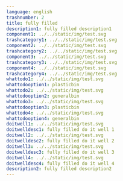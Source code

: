 ```yaml
---
language: english
trashnumber: 2
title: fully filled
description1: fully filled description1
component1: ../../static/img/test.svg
trashcategory1: ../../static/img/test.svg
component2: ../../static/img/test.svg
trashcategory2: ../../static/img/test.svg
component3: ../../static/img/test.svg
trashcategory3: ../../static/img/test.svg
component4: ../../static/img/test.svg
trashcategory4: ../../static/img/test.svg
whattodo1: ../../static/img/test.svg
whattodooption1: plasticbin
whattodo2: ../../static/img/test.svg
whattodooption2: generalbin
whattodo3: ../../static/img/test.svg
whattodooption3: plasticbin
whattodo4: ../../static/img/test.svg
whattodooption4: generalbin
doitwell1: ../../static/img/test.svg
doitwelldesc1: fully filled do it well 1
doitwell2: ../../static/img/test.svg
doitwelldesc2: fully filled do it well 2
doitwell3: ../../static/img/test.svg
doitwelldesc3: fully filled do it well 3
doitwell4: ../../static/img/test.svg
doitwelldesc4: fully filled do it well 4
description2: fully filled description2
---
```

